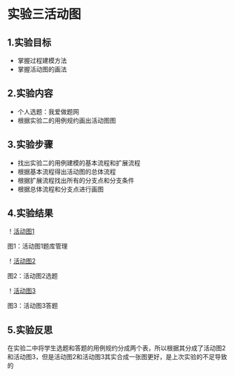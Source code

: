 # 实验三活动图

## 1.实验目标
- 掌握过程建模方法
- 掌握活动图的画法


## 2.实验内容
- 个人选题：我爱做题网
- 根据实验二的用例规约画出活动图图


## 3.实验步骤
- 找出实验二的用例建模的基本流程和扩展流程
- 根据基本流程得出活动图的总体流程
- 根据扩展流程找出所有的分支点和分支条件
- 根据总体流程和分支点进行画图


## 4.实验结果
！[活动图1](./Lab3_activity01.jpg)

图1：活动图1题库管理

！[活动图2](./Lab3_activity02.jpg)

图2：活动图2选题

！[活动图3](./Lab3_activity03.jpg)

图3：活动图3答题

## 5.实验反思
在实验二中将学生选题和答题的用例规约分成两个表，所以根据其分成了活动图2和活动图3，但是活动图2和活动图3其实合成一张图更好，是上次实验的不足导致的